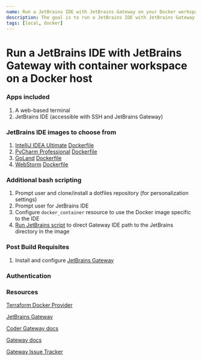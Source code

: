 ```yaml
---
name: Run a JetBrains IDE with JetBrains Gateway on your Docker workspace
description: The goal is to run a JetBrains IDE with JetBrains Gateway on your Docker workspace 
tags: [local, docker]
---
```


# Run a JetBrains IDE with JetBrains Gateway with container workspace on a Docker host

### Apps included
1. A web-based terminal
1. JetBrains IDE (accessible with SSH and JetBrains Gateway)

### JetBrains IDE images to choose from
1. [IntelliJ IDEA Ultimate](https://www.jetbrains.com/idea/download/) [Dockerfile](https://github.com/sharkymark/dockerfiles/blob/main/intellij-idea/ultimate/Dockerfile)
1. [PyCharm Professional](https://www.jetbrains.com/pycharm/download/) [Dockerfile](https://github.com/sharkymark/dockerfiles/blob/main/pycharm/pycharm-pro/Dockerfile) 
1. [GoLand](https://www.jetbrains.com/goland/download/) [Dockerfile](https://github.com/sharkymark/dockerfiles/blob/main/goland/Dockerfile)
1. [WebStorm](https://www.jetbrains.com/webstorm/download/) [Dockerfile](https://github.com/sharkymark/dockerfiles/blob/main/webstorm/Dockerfile)

### Additional bash scripting
1. Prompt user and clone/install a dotfiles repository (for personalization settings)
1. Prompt user for JetBrains IDE
1. Configure `docker_container` resource to use the Docker image specific to the IDE
1. [Run JetBrains script](https://www.jetbrains.com/help/idea/remote-development-troubleshooting.html#setup) to direct Gateway IDE path to the JetBrains directory in the image

### Post Build Requisites
1. Install and configure [JetBrains Gateway](https://coder.com/docs/v2/latest/ides/gateway)



### Authentication


### Resources
[Terraform Docker Provider](https://registry.terraform.io/providers/kreuzwerker/docker/latest/docs)

[JetBrains Gateway](https://www.jetbrains.com/remote-development/gateway/)

[Coder Gateway docs](https://coder.com/docs/v2/latest/ides/gateway)

[Gateway docs](https://www.jetbrains.com/help/idea/remote-development-a.html#gateway)

[Gateway Issue Tracker](https://youtrack.jetbrains.com/issues/CWM?_ga=2.95348572.1706460293.1667768201-1827063151.1646598008&_gl=1*jrexxd*_ga*MTgyNzA2MzE1MS4xNjQ2NTk4MDA4*_ga_9J976DJZ68*MTY2NzkxMTA1Mi4xOC4xLjE2Njc5MTE1MDUuMC4wLjA.)

